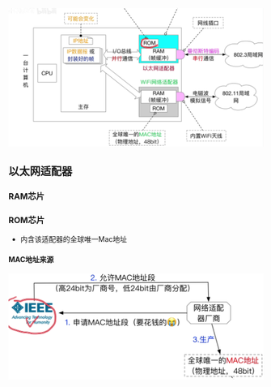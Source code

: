 


![输入图片说明](/imgs/2025-07-31/vWZcjZgXuR9M155h.png)

## 以太网适配器
### RAM芯片
### ROM芯片
- 内含该适配器的全球唯一Mac地址
#### MAC地址来源
![输入图片说明](/imgs/2025-07-31/oPDTtgvLS5mSa1Ux.png)
<!--stackedit_data:
eyJoaXN0b3J5IjpbLTE0MzA1ODg2MzldfQ==
-->